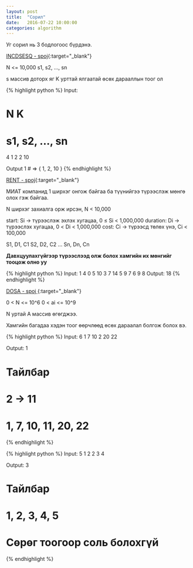 ```yaml
---
layout: post
title:  "Сорил"
date:   2016-07-22 10:00:00
categories: algorithm
---
```


Уг сорил нь 3 бодлогоос бүрдэнэ.

[INCDSESQ - spoj](http://www.spoj.com/problems/INCDSEQ/){:target="_blank"}

N <= 10,000
s1, s2, ..., sn 

s массив доторх яг K урттай ялгаатай өсөх дарааллын тоог ол

{% highlight python %}
Input:
  # N K
  # s1, s2, ..., sn
  4
  1 2 2 10

Output
  1 # => { 1, 2, 10 }
{% endhighlight %}
  

[RENT - spoj](http://www.spoj.com/problems/RENT/){:target="_blank"}

МИАТ компанид 1 ширхэг онгож байгаа ба түүнийгээ түрээслэж мөнгө олох гэж байгаа.

N ширхэг захиалга орж ирсэн, N < 10,000

start: Si -> түрээслэж эхлэх хугацаа, 0 ≤ Si < 1,000,000
duration: Di -> түрээслэх хугацаа, 0 < Di < 1,000,000
cost: Ci -> түрээсд төлөх үнэ, Ci < 100,000

S1, D1, C1
S2, D2, C2
...
Sn, Dn, Cn

**Давхцуулахгүйгээр түрээслээд олж болох хамгийн их мөнгийг тооцож олно уу**

{% highlight python %}
Input:
  1
  4
  0 5 10
  3 7 14
  5 9 7
  6 9 8
Output:
  18
{% endhighlight %}

[DOSA - spoj ](http://www.spoj.com/problems/DOSA/){:target="_blank"}

0 < N <= 10^6
0 < ai <= 10^9

N уртай A массив өгөгджээ.

Хамгийн багадаа хэдэн тоог өөрчлөөд өсөх дараалал болгож болох вэ.

{% highlight python %}
Input:
  6
  1 7 10 2 20 22

Output:
  1
  # Тайлбар
  # 2 -> 11
  # 1, 7, 10, **11**, 20, 22
{% endhighlight %}


{% highlight python %}
Input:
  5
  1 2 2 3 4 

Output:
  3
  
  # Тайлбар
  # 1, 2, 3, 4, 5
  # Сөрөг тоогоор соль болохгүй
{% endhighlight %}
